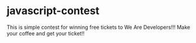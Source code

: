 # javascript-contest
This is simple contest for winning free tickets to We Are Developers!!! Make your coffee and get your ticket!!
